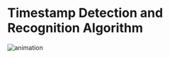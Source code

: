 # Timestamp Detection and Recognition Algorithm
![animation](https://github.com/Quest2GM/timestamp_detection_algorithm/tree/master/outputs/time_stamp_animation.gif)